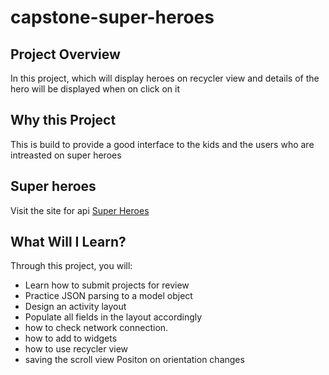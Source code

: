 # capstone-super-heroes

## Project Overview
In this project, which will display heroes on recycler view and 
details of the hero will be displayed when on click on it

## Why this Project

This is build to provide a good interface to the kids and 
the users who are intreasted on super heroes

## Super heroes
Visit the site for api [Super Heroes](https://www.superheroapi.com/)


## What Will I Learn?
Through this project, you will:
- Learn how to submit projects for review
- Practice JSON parsing to a model object
- Design an activity layout
- Populate all fields in the layout accordingly
- how to check network connection.
- how to add to widgets
- how to use recycler view
- saving the scroll view Positon on orientation changes


